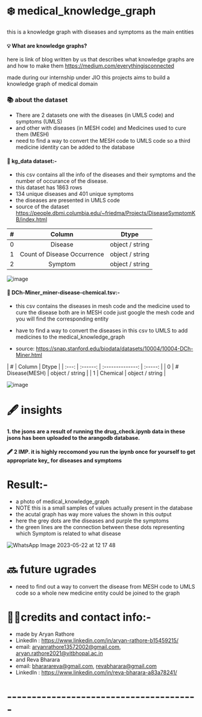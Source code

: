 # ❄️ medical_knowledge_graph
this is a knowledge graph with diseases and symptoms as the main entities

#### 💡 What are knowledge graphs? 

here is link of blog written by us that describes what knowledge graphs are and how to make them 
https://medium.com/everythingisconnected

made during our internship under JIO this projects aims to build a knowledge graph of medical domain 

### 📚 about the dataset

* There are 2 datasets one with the diseases (in UMLS code) and symptoms (UMLS) 
* and other with diseases (in MESH code) and Medicines used to cure them (MESH)
* need to find a way to convert the MESH code to UMLS code so a third medicine identity can be added to the database

#### 📕 kg_data dataset:-

* this csv contains all the info of the diseases and their symptoms and the number of occurance of the disease.
* this dataset has 1863 rows
* 134 unique diseases and  401 unique symptoms
* the diseases are presented in UMLS code
* source of the dataset https://people.dbmi.columbia.edu/~friedma/Projects/DiseaseSymptomKB/index.html

| #   | Column     | Dtype   |
|:---: | :------: |  :-----: |
| 0   | Disease   |  object / string   |
| 1   | Count of Disease Occurrence     |  object / string  |
| 2   | Symptom       |  object / string   |

![image](https://github.com/aryanrathore1012/medical_knowledge_graph/assets/91218998/b5eb1298-2692-4b4d-bd89-18f4a67a6a9e)

#### 📗 DCh-Miner_miner-disease-chemical.tsv:-

* this csv contains the diseases in mesh code and the medicine used to cure the disease both are in MESH code just google the mesh code and you will find the corresponding entity

* have to find a way to convert the diseases in this csv to UMLS to add medicines to the medical_knowledge_graph

* source: https://snap.stanford.edu/biodata/datasets/10004/10004-DCh-Miner.html 

| #   | Column    |  Dtype   | 
| :---:  | :------: | :--------------: | :-----: | 
| 0   | # Disease(MESH)   |  object / string    |
| 1   | Chemical  |  object / string    |

![image](https://github.com/aryanrathore1012/medical_knowledge_graph/assets/91218998/e7349b93-e438-4669-b583-2c09245667e6)


# 🖋️ insights

#### 1. the jsons are a result of running the drug_check.ipynb data in these jsons has been uploaded to the arangodb database.

#### 🖋️ 2 IMP. it is highly reccomond you run the ipynb once for yourself to get appropriate key_ for diseases and symptoms 

# Result:-  

* a photo of medical_knowledge_graph 
* NOTE this is a small samples of values actually present in the database
* the acutal graph has way more values the shown in this output
* here the grey dots are the diseases and purple the symptoms
* the green lines are the connection between these dots representing which Symptom is related to what disease

![WhatsApp Image 2023-05-22 at 12 17 48](https://github.com/aryanrathore1012/medical_knowledge_graph/assets/91218998/7e5cdf6a-5361-40b2-9da3-4c66b1aa562a)

# 🔜 future ugrades

* need to find out a way to convert the disease from MESH code to UMLS code so a whole new medicine entity could be joined to the graph

# 👨‍🦱credits and contact info:-

* made by Aryan Rathore
* LinkedIn : https://www.linkedin.com/in/aryan-rathore-b15459215/
* email: aryanrathore13572002@gmail.com, aryan.rathore2021@vitbhopal.ac.in
* and Reva Bharara
* email: bhararareva@gmail.com, revabharara@gmail.com
* LinkedIn : https://www.linkedin.com/in/reva-bharara-a83a78241/


# ---------------------------------------
